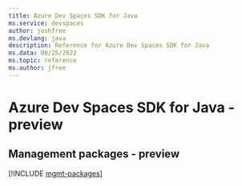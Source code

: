 ```yaml
---
title: Azure Dev Spaces SDK for Java
ms.service: devspaces
author: joshfree
ms.devlang: java
description: Reference for Azure Dev Spaces SDK for Java
ms.data: 08/25/2022
ms.topic: reference
ms.author: jfree
---
```

# Azure Dev Spaces SDK for Java - preview

## Management packages - preview
[!INCLUDE [mgmt-packages](dev-spaces-mgmt-index.md)]